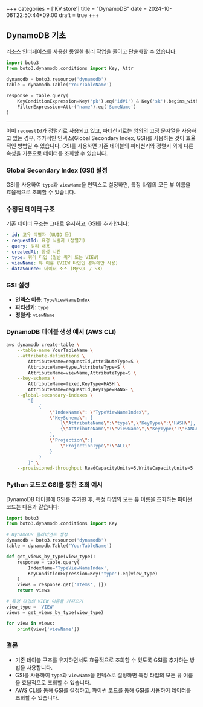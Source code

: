 +++
categories = ['KV store']
title = "DynamoDB"
date = 2024-10-06T22:50:44+09:00
draft = true
+++
## DynamoDB 기초

리소스 인터페이스를 사용한 동일한 쿼리 작업을 줄이고 단순화할 수 있습니다.

```python
import boto3
from boto3.dynamodb.conditions import Key, Attr

dynamodb = boto3.resource('dynamodb')
table = dynamodb.Table('YourTableName')

response = table.query(
    KeyConditionExpression=Key('pk').eq('id#1') & Key('sk').begins_with('cart#'),
    FilterExpression=Attr('name').eq('SomeName')
)
```

---
이미 `requestId`가 정렬키로 사용되고 있고, 파티션키로는 임의의 고정 문자열을 사용하고 있는 경우, 추가적인 인덱스(Global Secondary Index, GSI)를 사용하는 것이 효율적인 방법일 수 있습니다. GSI를 사용하면 기존 테이블의 파티션키와 정렬키 외에 다른 속성을 기준으로 데이터를 조회할 수 있습니다.

### Global Secondary Index (GSI) 설정

GSI를 사용하여 `type`과 `viewName`을 인덱스로 설정하면, 특정 타입의 모든 뷰 이름을 효율적으로 조회할 수 있습니다.

### 수정된 데이터 구조
기존 데이터 구조는 그대로 유지하고, GSI를 추가합니다:
```yaml
- id: 고유 식별자 (UUID 등)
- requestId: 요청 식별자 (정렬키)
- query: 쿼리 내용
- createdAt: 생성 시간
- type: 쿼리 타입 (일반 쿼리 또는 VIEW)
- viewName: 뷰 이름 (VIEW 타입인 경우에만 사용)
- dataSource: 데이터 소스 (MySQL / S3)
```

### GSI 설정
- **인덱스 이름**: `TypeViewNameIndex`
- **파티션키**: `type`
- **정렬키**: `viewName`

### DynamoDB 테이블 생성 예시 (AWS CLI)
```sh
aws dynamodb create-table \
    --table-name YourTableName \
    --attribute-definitions \
        AttributeName=requestId,AttributeType=S \
        AttributeName=type,AttributeType=S \
        AttributeName=viewName,AttributeType=S \
    --key-schema \
        AttributeName=fixed,KeyType=HASH \
        AttributeName=requestId,KeyType=RANGE \
    --global-secondary-indexes \
        "[
            {
                \"IndexName\": \"TypeViewNameIndex\",
                \"KeySchema\": [
                    {\"AttributeName\":\"type\",\"KeyType\":\"HASH\"},
                    {\"AttributeName\":\"viewName\",\"KeyType\":\"RANGE\"}
                ],
                \"Projection\":{
                    \"ProjectionType\":\"ALL\"
                }
            }
        ]" \
    --provisioned-throughput ReadCapacityUnits=5,WriteCapacityUnits=5
```

### Python 코드로 GSI를 통한 조회 예시
DynamoDB 테이블에 GSI를 추가한 후, 특정 타입의 모든 뷰 이름을 조회하는 파이썬 코드는 다음과 같습니다:

```python
import boto3
from boto3.dynamodb.conditions import Key

# DynamoDB 클라이언트 생성
dynamodb = boto3.resource('dynamodb')
table = dynamodb.Table('YourTableName')

def get_views_by_type(view_type):
    response = table.query(
        IndexName='TypeViewNameIndex',
        KeyConditionExpression=Key('type').eq(view_type)
    )
    views = response.get('Items', [])
    return views

# 특정 타입의 VIEW 이름들 가져오기
view_type = 'VIEW'
views = get_views_by_type(view_type)

for view in views:
    print(view['viewName'])
```

### 결론
- 기존 테이블 구조를 유지하면서도 효율적으로 조회할 수 있도록 GSI를 추가하는 방법을 사용합니다.
- GSI를 사용하여 `type`과 `viewName`을 인덱스로 설정하면 특정 타입의 모든 뷰 이름을 효율적으로 조회할 수 있습니다.
- AWS CLI를 통해 GSI를 설정하고, 파이썬 코드를 통해 GSI를 사용하여 데이터를 조회할 수 있습니다.
